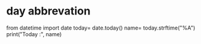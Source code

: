 # day abbrevation
from datetime import date
today= date.today()
name= today.strftime("%A")
print("Today :", name)
